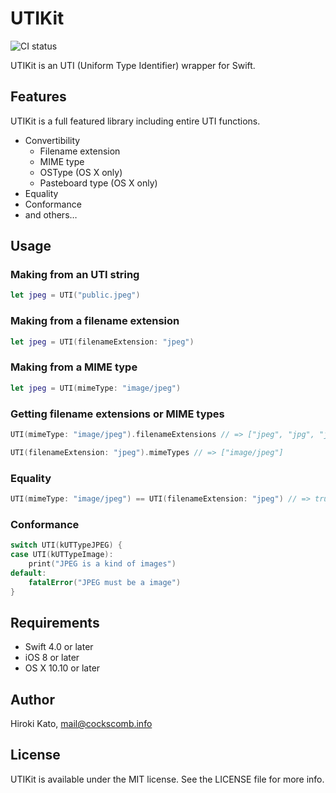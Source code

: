 # UTIKit

![CI status](https://github.com/cockscomb/UTIKit/workflows/CI/badge.svg)

UTIKit is an UTI (Uniform Type Identifier) wrapper for Swift.

## Features

UTIKit is a full featured library including entire UTI functions.

- Convertibility
  - Filename extension
  - MIME type
  - OSType (OS X only)
  - Pasteboard type (OS X only)
- Equality
- Conformance
- and others…

## Usage

### Making from an UTI string

```swift
let jpeg = UTI("public.jpeg")
```

### Making from a filename extension

```swift
let jpeg = UTI(filenameExtension: "jpeg")
```

### Making from a MIME type

```swift
let jpeg = UTI(mimeType: "image/jpeg")
```

### Getting filename extensions or MIME types

```swift
UTI(mimeType: "image/jpeg").filenameExtensions // => ["jpeg", "jpg", "jpe"]

UTI(filenameExtension: "jpeg").mimeTypes // => ["image/jpeg"]
```

### Equality

```swift
UTI(mimeType: "image/jpeg") == UTI(filenameExtension: "jpeg") // => true
```

### Conformance

```swift
switch UTI(kUTTypeJPEG) {
case UTI(kUTTypeImage):
    print("JPEG is a kind of images")
default:
    fatalError("JPEG must be a image")
}
```

## Requirements

- Swift 4.0 or later
- iOS 8 or later
- OS X 10.10 or later

## Author

Hiroki Kato, mail@cockscomb.info

## License

UTIKit is available under the MIT license. See the LICENSE file for more info.
